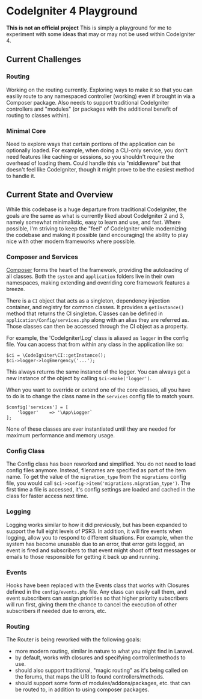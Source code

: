 # CodeIgniter 4 Playground

**This is not an official project** This is simply a playground for me to experiment with some ideas that may or may not be used within CodeIgniter 4.

## Current Challenges

### Routing
Working on the routing currently. Exploring ways to make it so that you can easiliy route to any namespaced controller (working) even if brought in via a Composer package. Also needs to support traditional CodeIgniter controllers and "modules" (or packages with the additional benefit of routing to classes within).

### Minimal Core
Need to explore ways that certain portions of the application can be optionally loaded. For example, when doing a CLI-only service, you don't need features like caching or sessions, so you shouldn't require the overhead of loading them. Could handle this via "middleware" but that doesn't feel like CodeIgniter, though it might prove to be the easiest method to handle it.

## Current State and Overview
While this codebase is a huge departure from traditional CodeIgniter, the goals are the same as what is currently liked about CodeIgniter 2 and 3, namely somewhat minimalistic, easy to learn and use, and fast. Where possible, I'm striving to keep the "feel" of CodeIgniter while modernizing the codebase and making it possible (and encouraging) the ability to play nice with other modern frameworks where possible.

### Composer and Services
[Composer](http://getcomposer.org) forms the heart of the framework, providing the autoloading of all classes. Both the `system` and `application` folders live in their own namespaces, making extending and overriding core framework features a breeze.

There is a `CI` object that acts as a singleton, dependency injection container, and registry for common classes. It provides a `getInstance()` method that returns the CI singleton.  Classes can be defined in `application/Config/services.php` along with an alias they are referred as. Those classes can then be accessed through the CI object as a property. 

For example, the 'CodeIgniter\Log' class is aliased as `logger` in the config file. You can access that from within any class in the application like so: 

	$ci = \CodeIgniter\CI::getInstance();
	$ci->logger->logEmergency('...');
	
This always returns the same instance of the logger. You can always get a new instance of the object by calling `$ci->make('logger')`.

When you want to override or extend one of the core classes, all you have to do is to change the class name in the `services` config file to match yours. 

	$config['services'] = [
		'logger'	=> '\App\Logger`
	];
	
None of these classes are ever instantiated until they are needed for maximum performance and memory usage. 

### Config Class
The Config class has been reworked and simplified. You do not need to load config files anymore. Instead, filenames are specified as part of the item name. To get the value of the `migration_type` from the `migrations` config file, you would call `$ci->config->item('migrations.migration_type')`. The first time a file is accessed, it's config settings are loaded and cached in the class for faster access next time. 

### Logging
Logging works similar to how it did previously, but has been expanded to support the full eight levels of PSR3. In addition, it will fire events when logging, allow you to respond to different situations. For example, when the system has become unusable due to an error, that error gets logged, an event is fired and subscribers to that event might shoot off text messages or emails to those responsible for getting it back up and running. 

### Events
Hooks have been replaced with the Events class that works with Closures defined in the `config/events.php` file. Any class can easily call them, and event subscribers can assign priorities so that higher priority subscribers will run first, giving them the chance to cancel the execution of other subscribers if needed due to errors, etc. 

### Routing
The Router is being reworked with the following goals: 

* more modern routing, similar in nature to what you might find in Laravel.
* by default, works with closures and specifying controller/methods to use.
* should also support traditional, "magic routing" as it's being called on the forums, that maps the URI to found controllers/methods. 
* should support some form of modules/addons/packages, etc. that can be routed to, in addition to using composer packages.
